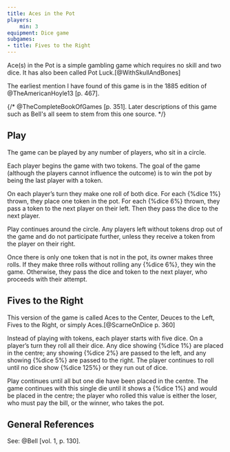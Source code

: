 ```yaml
---
title: Aces in the Pot
players:
    min: 3
equipment: Dice game
subgames:
- title: Fives to the Right
---
```


<p class="lead">
<span class="aka">Ace(s) in the Pot</span> is a simple gambling game which requires no skill and two dice. It has also been called <span class="aka">Pot Luck</span>.[@WithSkullAndBones]
</p>

The earliest mention I have found of this game is in the 1885 edition of
@TheAmericanHoyle13 [p. 467].

{/* @TheCompleteBookOfGames [p. 351]. Later descriptions of this game such as Bell's all seem to stem from this one source.  */}

## Play

The game can be played by any number of players, who sit in a circle.

Each player begins the game with two tokens. The goal of the game (although the players cannot influence the outcome) is to win the pot by being the last player with a token.

On each player’s turn they make one roll of both dice. For each {%dice 1%} thrown, they place one token in the pot. For each {%dice 6%} thrown, they pass a token to the next player on their left. Then they pass the dice to the next player.

Play continues around the circle. Any players left without tokens drop out of the game and do not participate further, unless they receive a token from the player on their right.

Once there is only one token that is not in the pot, its owner makes three rolls. If they make three rolls without rolling any {%dice 6%}, they win the game. Otherwise, they pass the dice and token to the next player, who proceeds with their attempt.

## Fives to the Right

This version of the game is called <span class="aka">Aces to the Center</span>, <span class="aka">Deuces to the Left</span>, <span class="aka">Fives to the Right</span>, or simply <span class="aka">Aces</span>.[@ScarneOnDice p. 360]

Instead of playing with tokens, each player starts with five dice. On a player’s turn they roll all their dice. Any dice showing {%dice 1%} are placed in the centre; any showing {%dice 2%} are passed to the left, and any showing {%dice 5%} are passed to the right. The player continues to roll until no dice show {%dice 125%} or they run out of dice.

Play continues until all but one die have been placed in the centre. The game continues with this single die until it shows a {%dice 1%} and would be placed in the centre; the player who rolled this value is either the loser, who must pay the bill, or the winner, who takes the pot.

## General References

See: @Bell [vol. 1, p. 130].
